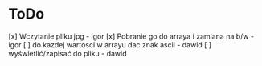 # ToDo
[x] Wczytanie pliku jpg - igor
[x] Pobranie go do arraya i zamiana na b/w - igor
[ ] do kazdej wartosci w arrayu dac znak ascii - dawid
[ ] wyświetlić/zapisać do pliku - dawid